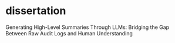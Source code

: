 # dissertation
Generating High-Level Summaries Through LLMs: Bridging the Gap Between Raw Audit Logs and Human Understanding
